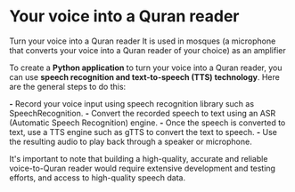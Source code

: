 # Your voice into a Quran reader
Turn your voice into a Quran reader It is used in mosques (a microphone that converts your voice into a Quran reader of your choice) as an amplifier

To create a **Python application** to turn your voice into a Quran reader, you can use **speech recognition and text-to-speech (TTS) technology**. Here are the general steps to do this:

**-** Record your voice input using speech recognition library such as SpeechRecognition.
**-** Convert the recorded speech to text using an ASR (Automatic Speech Recognition) engine.
**-** Once the speech is converted to text, use a TTS engine such as gTTS to convert the text to speech.
**-** Use the resulting audio to play back through a speaker or microphone.

It's important to note that building a high-quality, accurate and reliable voice-to-Quran reader would require extensive development and testing efforts, and access to high-quality speech data.
